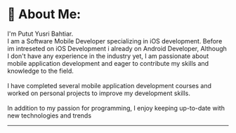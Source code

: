 # 💫 About Me:
I'm Putut Yusri Bahtiar.<br>
I am a Software Mobile Developer specializing in iOS development. Before im intreseted on iOS Development i already on Android Developer, Although I don't have any experience in the industry yet, I am passionate about mobile application development and eager to contribute my skills and knowledge to the field.<br><br>
I have completed several mobile application development courses and worked on personal projects to improve my development skills.<br><br>
In addition to my passion for programming, I enjoy keeping up-to-date with new technologies and trends
_______


<!-- Proudly created with GPRM ( https://gprm.itsvg.in ) -->

